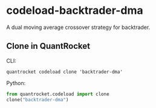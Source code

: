 # codeload-backtrader-dma

A dual moving average crossover strategy for backtrader.

## Clone in QuantRocket

CLI:

```shell
quantrocket codeload clone 'backtrader-dma'
```

Python:

```python
from quantrocket.codeload import clone
clone("backtrader-dma")
```
